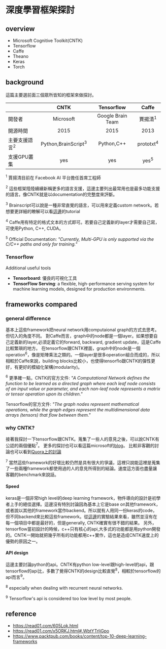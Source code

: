 # 深度學習框架探討

## overview
 * 	Microsoft Cognitive Toolkit(CNTK)
 * Tensorflow
 * Caffe
 * Theano
 * Keras
 * Torch

## background
這篇主要選前面三個眾所皆知的框架來做探討。

|| CNTK        | Tensorflow          | Caffe  |
| ---- | :-------------: |:-------------:| :-----:|
|開發者| Microsoft      | Google Brain Team | 賈揚清<sup>1</sup>|
|開源時間|2015     | 2015    |  2013 |
|主要支援語言<sup>2</sup>|Python,BrainScript<sup>3</sup>|Python,C++| prototxt<sup>4</sup> |
|支援GPU叢集|yes|yes|yes<sup>5</sup>|

<sup>1</sup> 賈揚清目前在 Facebook AI 平台擔任首席工程師

<sup>2</sup> 這些框架陸陸續續新稱更多的語言支援，這邊主要列出最常用也是最多功能支援的語言。像CNTK就是以documentation的完整度來評斷。

<sup>3</sup> Brainscript可以說是一種非常直覺的語言，可以用來定義custom network。若想要更詳細的瞭解可以看[這邊](https://docs.microsoft.com/en-us/cognitive-toolkit/brainscript-basic-concepts)的tutorial

<sup>4</sup> Caffe用有特定的格式文本的方式即可。若要自己定義新的layer才需要自己寫，可使用Python, C++, CUDA。

<sup>5</sup> Official Documentation: *"Currently, Multi-GPU is only supported via the C/C++ paths and only for training."*

### Tensorflow
Additional useful tools
* **Tensorboard**: 優良的可視化工具
* **TensorFlow Serving**: a flexible, high-performance serving system for machine learning models, designed for production environments.


## frameworks compared
 
### general difference
基本上這些framework把neural network用computaional graph的方式去思考。但切入的角度不同。
對Caffe而言，graph中的node都是一個layer。如果想要自己定義新的layer,必須定義它的forward, backward, gradient update，這是Caffe比較繁瑣的地方。
在tensorflow跟CNTK裡面，graph中的node是一個operation<sup>6</sup>，像是矩陣乘法之類的。一個layer是很多operation組合而成的，所以相較於Caffe來說，building blocks比較小，也使得tensorflo跟CNTK的彈性更好，有更好的模組化架構(modularity)。

<sup>6</sup> 更準確一點，CNTK的官方文件: *"A Computational Network defines the function to be learned as a directed graph where each leaf node consists of an input value or parameter, and each non-leaf node represents a matrix or tensor operation upon its children."*

Tensorflow的官方文件: *"The graph nodes represent mathematical operations, while the graph edges represent the multidimensional data arrays (tensors) that flow between them."*

### why CNTK?
接著我探討一下tensorflow跟CNTK。蒐集了一些人的意見之後，可以說CNTK有公認的兩個優點<sup>7</sup>。
更多的探討也可以看這篇microsoft的[blog](https://docs.microsoft.com/en-us/cognitive-toolkit/reasons-to-switch-from-tensorflow-to-cntk)。
比較非客觀的討論也可以看到[Quora上的討論](https://www.quora.com/How-do-you-compare-Microsoft-CNTK-and-Google-Tensorflow-Does-one-hold-a-clear-advantage-over-the-other)


<sup>7</sup> 當然這些framework的好壞比較仍然是具有很大的爭議，這裡只說能這裡是蒐集了一些兩種framework都使用過的人的意見所得到的結論。速度這方面也盡量讓客觀的benchmark來說話。

#### Speed
keras是一個非常high level的deep learning framework，物件導向的設計是初學者上手的絕佳選擇。這邊沒有特別討論因為基本上它是base on其他framework，或者說以其他的framework當作backend。所以就有人用同一份keras的code，但不同backend來比較這些framework。從[這邊](https://github.com/szilard/benchm-dl/blob/master/keras_backend.md)的實驗結果來看，雖然並沒有在每一個項目中都是最好的，但是generally, CNTK確實有很不錯的結果。
另外，tensorflow當初設計的時候，c++只有核心的api,大多式的功能都是用python開發的。CNTK一開始就把幾乎所有的功能都用c++實作，這也是造成CNTK速度上的優勢的原因之一。

#### API design
這邊主要討論python的api。CNTK有python low-level跟high-level的api，跟tensorflow的api比，多數了覺得CNTK的design比較直覺<sup>8</sup>，相較於tensorflow的api而言<sup>9</sup>。

<sup>8</sup> especially when dealing with recurrent neural networks.

<sup>9</sup>  Tensorflow's api is considered too low level by most people.
## reference
 * https://read01.com/605Lok.html
 * https://read01.com/x5ORKJ.html#.WbtYTrIjGpo
 * https://www.packtpub.com/books/content/top-10-deep-learning-frameworks
